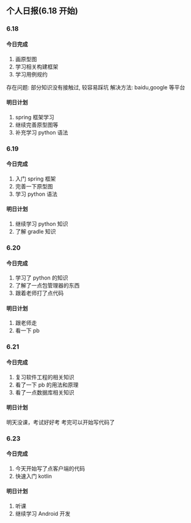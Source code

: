 ## 个人日报(6.18 开始)

### 6.18

#### 今日完成

1. 画原型图
2. 学习相关构建框架
3. 学习用例规约

存在问题:
部分知识没有接触过, 较容易踩坑
解决方法:
baidu,google 等平台

#### 明日计划

1. spring 框架学习
2. 继续完善原型图等
3. 补充学习 python 语法

### 6.19

#### 今日完成

1. 入门 spring 框架
2. 完善一下原型图
3. 学习 python 语法

#### 明日计划

1. 继续学习 python 知识
2. 了解 gradle 知识

### 6.20

#### 今日完成

1. 学习了 python 的知识
2. 了解了一点包管理器的东西
3. 跟着老师打了点代码

#### 明日计划

1. 跟老师走
2. 看一下 pb

### 6.21

#### 今日完成

1. 复习软件工程的相关知识
2. 看了一下 pb 的用法和原理
3. 看了一点数据库相关知识

#### 明日计划

明天没课，考试好好考
考完可以开始写代码了

### 6.23

#### 今日完成

1. 今天开始写了点客户端的代码
2. 快速入门 kotlin

#### 明日计划

1. 听课
2. 继续学习 Android 开发
